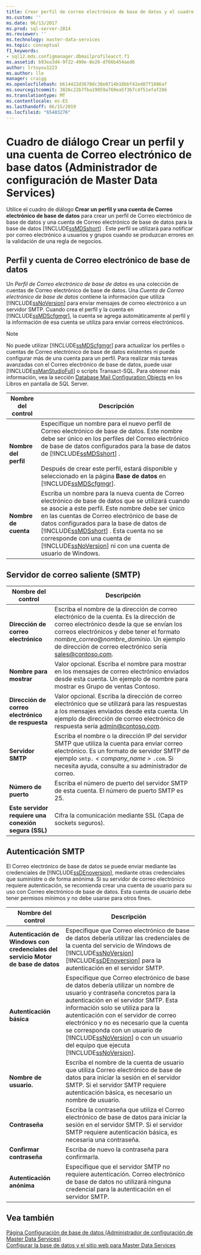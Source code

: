 ```yaml
---
title: Crear perfil de correo electrónico de base de datos y el cuadro de diálogo de cuenta (Administrador de configuración de Master Data Services) | Microsoft Docs
ms.custom: ''
ms.date: 06/13/2017
ms.prod: sql-server-2014
ms.reviewer: ''
ms.technology: master-data-services
ms.topic: conceptual
f1_keywords:
- sql12.mds.configmanager.dbmailprofileacct.f1
ms.assetid: b93ea3d4-9f22-490e-8e26-d766b454aed6
author: lrtoyou1223
ms.author: lle
manager: craigg
ms.openlocfilehash: b614422d3670dc30e0714b18bbf42ed87f1886af
ms.sourcegitcommit: 3026c22b7fba19059a769ea5f367c4f51efaf286
ms.translationtype: MT
ms.contentlocale: es-ES
ms.lasthandoff: 06/15/2019
ms.locfileid: "65483276"
---
```

# <a name="create-database-mail-profile-and-account-dialog-box-master-data-services-configuration-manager"></a>Cuadro de diálogo Crear un perfil y una cuenta de Correo electrónico de base datos (Administrador de configuración de Master Data Services)
  Utilice el cuadro de diálogo **Crear un perfil y una cuenta de Correo electrónico de base de datos** para crear un perfil de Correo electrónico de base de datos y una cuenta de Correo electrónico de base de datos para la base de datos [!INCLUDE[ssMDSshort](../includes/ssmdsshort-md.md)] . Este perfil se utilizará para notificar por correo electrónico a usuarios y grupos cuando se produzcan errores en la validación de una regla de negocios.  
  
## <a name="database-mail-profile-and-account"></a>Perfil y cuenta de Correo electrónico de base de datos  
 Un *Perfil de Correo electrónico de base de datos* es una colección de cuentas de Correo electrónico de base de datos. Una *Cuenta de Correo electrónico de base de datos* contiene la información que utiliza [!INCLUDE[ssNoVersion](../includes/ssnoversion-md.md)] para enviar mensajes de correo electrónico a un servidor SMTP. Cuando crea el perfil y la cuenta en [!INCLUDE[ssMDScfgmgr](../includes/ssmdscfgmgr-md.md)], la cuenta se agrega automáticamente al perfil y la información de esa cuenta se utiliza para enviar correos electrónicos.  
  
> [!NOTE]  
>  No puede utilizar [!INCLUDE[ssMDScfgmgr](../includes/ssmdscfgmgr-md.md)] para actualizar los perfiles o cuentas de Correo electrónico de base de datos existentes ni puede configurar más de una cuenta para un perfil. Para realizar más tareas avanzadas con el Correo electrónico de base de datos, puede usar [!INCLUDE[ssManStudioFull](../includes/ssmanstudiofull-md.md)] o scripts Transact-SQL. Para obtener más información, vea la sección [Database Mail Configuration Objects](../relational-databases/database-mail/database-mail-configuration-objects.md) en los Libros en pantalla de SQL Server.  
  
|Nombre del control|Descripción|  
|------------------|-----------------|  
|**Nombre del perfil**|Especifique un nombre para el nuevo perfil de Correo electrónico de base de datos. Este nombre debe ser único en los perfiles del Correo electrónico de base de datos configurados para la base de datos de [!INCLUDE[ssMDSshort](../includes/ssmdsshort-md.md)] .<br /><br /> Después de crear este perfil, estará disponible y seleccionado en la página **Base de datos** en [!INCLUDE[ssMDScfgmgr](../includes/ssmdscfgmgr-md.md)].|  
|**Nombre de cuenta**|Escriba un nombre para la nueva cuenta de Correo electrónico de base de datos que se utilizará cuando se asocie a este perfil. Este nombre debe ser único en las cuentas de Correo electrónico de base de datos configurados para la base de datos de [!INCLUDE[ssMDSshort](../includes/ssmdsshort-md.md)] . Esta cuenta no se corresponde con una cuenta de [!INCLUDE[ssNoVersion](../includes/ssnoversion-md.md)] ni con una cuenta de usuario de Windows.|  
  
## <a name="outgoing-smtp-mail-server"></a>Servidor de correo saliente (SMTP)  
  
|Nombre del control|Descripción|  
|------------------|-----------------|  
|**Dirección de correo electrónico**|Escriba el nombre de la dirección de correo electrónico de la cuenta. Es la dirección de correo electrónico desde la que se envían los correos electrónicos y debe tener el formato *nombre_correo*@*nombre_dominio*. Un ejemplo de dirección de correo electrónico sería sales@contoso.com.|  
|**Nombre para mostrar**|Valor opcional. Escriba el nombre para mostrar en los mensajes de correo electrónico enviados desde esta cuenta. Un ejemplo de nombre para mostrar es Grupo de ventas Contoso.|  
|**Dirección de correo electrónico de respuesta**|Valor opcional. Escriba la dirección de correo electrónico que se utilizará para las respuestas a los mensajes enviados desde esta cuenta. Un ejemplo de dirección de correo electrónico de respuesta sería admin@contoso.com.|  
|**Servidor SMTP**|Escriba el nombre o la dirección IP del servidor SMTP que utiliza la cuenta para enviar correo electrónico. Es un formato de servidor SMTP de ejemplo `smtp.` *< company_name >* `.com`. Si necesita ayuda, consulte a su administrador de correo.|  
|**Número de puerto**|Escriba el número de puerto del servidor SMTP de esta cuenta. El número de puerto SMTP es 25.|  
|**Este servidor requiere una conexión segura (SSL)**|Cifra la comunicación mediante SSL (Capa de sockets seguros).|  
  
## <a name="smtp-authentication"></a>Autenticación SMTP  
 El Correo electrónico de base de datos se puede enviar mediante las credenciales de [!INCLUDE[ssDEnoversion](../includes/ssdenoversion-md.md)], mediante otras credenciales que suministre o de forma anónima. Si su servidor de correo electrónico requiere autenticación, se recomienda crear una cuenta de usuario para su uso con Correo electrónico de base de datos. Esta cuenta de usuario debe tener permisos mínimos y no debe usarse para otros fines.  
  
|Nombre del control|Descripción|  
|------------------|-----------------|  
|**Autenticación de Windows con credenciales del servicio Motor de base de datos**|Especifique que Correo electrónico de base de datos debería utilizar las credenciales de la cuenta del servicio de Windows de [!INCLUDE[ssNoVersion](../includes/ssnoversion-md.md)] [!INCLUDE[ssDEnoversion](../includes/ssdenoversion-md.md)] para la autenticación en el servidor SMTP.|  
|**Autenticación básica**|Especifique que Correo electrónico de base de datos debería utilizar un nombre de usuario y contraseña concretos para la autenticación en el servidor SMTP. Esta información solo se utiliza para la autenticación con el servidor de correo electrónico y no es necesario que la cuenta se corresponda con un usuario de [!INCLUDE[ssNoVersion](../includes/ssnoversion-md.md)] o con un usuario del equipo que ejecuta [!INCLUDE[ssNoVersion](../includes/ssnoversion-md.md)].|  
|**Nombre de usuario.**|Escriba el nombre de la cuenta de usuario que utiliza Correo electrónico de base de datos para iniciar la sesión en el servidor SMTP. Si el servidor SMTP requiere autenticación básica, es necesario un nombre de usuario.|  
|**Contraseña**|Escriba la contraseña que utiliza el Correo electrónico de base de datos para iniciar la sesión en el servidor SMTP. Si el servidor SMTP requiere autenticación básica, es necesaria una contraseña.|  
|**Confirmar contraseña**|Escriba de nuevo la contraseña para confirmarla.|  
|**Autenticación anónima**|Especifique que el servidor SMTP no requiere autenticación. Correo electrónico de base de datos no utilizará ninguna credencial para la autenticación en el servidor SMTP.|  
  
## <a name="see-also"></a>Vea también  
 [Página Configuración de base de datos &#40;Administrador de configuración de Master Data Services&#41;](../../2014/master-data-services/database-configuration-page-master-data-services-configuration-manager.md)   
 [Configurar la base de datos y el sitio web para Master Data Services](set-up-the-database-and-website-for-master-data-services.md)  
  
  
